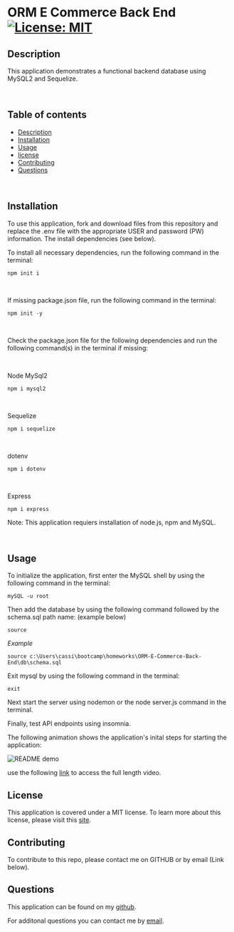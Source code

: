 # ORM E Commerce Back End [![License: MIT](https://img.shields.io/badge/License-MIT-yellow.svg)](https://opensource.org/licenses/MIT) 

## Description
This application demonstrates a functional backend database using MySQL2 and Sequelize.

<p>&nbsp;</p>

## Table of contents
- [Description](#Description)
- [Installation](#Installation)
- [Usage](#Usage)
- [license](#license)
- [Contributing](#Contributing)
- [Questions](#Questions)

<p>&nbsp;</p>

## Installation
To use this application, fork and download files from this repository and replace the .env file with the appropriate USER and password (PW) information. The install dependencies (see below).


To install all necessary dependencies, run the following command in the terminal:

```
npm init i
```

<p>&nbsp;</p>

If missing package.json file, run the following command in the terminal:

```
npm init -y
```

<p>&nbsp;</p>

Check the package.json file for the following dependencies and run the following command(s) in the terminal if missing: 

<p>&nbsp;</p>

Node MySql2

```
npm i mysql2
```

<p>&nbsp;</p>

Sequelize

```
npm i sequelize
```

<p>&nbsp;</p>

dotenv

```
npm i dotenv
```

<p>&nbsp;</p>

Express 
```
npm i express
```

Note: This application requiers installation of node.js, npm and MySQL.

<p>&nbsp;</p>

## Usage

To initialize the application, first enter the MySQL shell by using the following command in the terminal:

```
mySQL -u root
```

Then add the database by using the following command followed by the schema.sql path name: (example below)

```
source 
```

_Example_

```
source c:\Users\cassi\bootcamp\homeworks\ORM-E-Commerce-Back-End\db\schema.sql
```
Exit mysql by using the following command in the terminal:
```
exit
```
Next start the server using nodemon or the node server.js command in the terminal.

Finally, test API endpoints using insomnia. 

The following animation shows the application's inital steps for starting the application:

![README demo](./READMEDemoVideo.gif)

use the following [link](https://drive.google.com/file/d/1AbplFeh8VbFrxcDBtWqqhl8wEHe2R8lF/view) to access the full length video.

## License

This application is covered under a MIT license. 
To learn more about this license, please visit this [site](https://choosealicense.com/licenses/mit/).

## Contributing
To contribute to this repo, please contact me on GITHUB or by email (Link below).

## Questions
This application can be found on my [github](https://www.github.com/cassiep1986?tab=repositories/).

For additonal questions you can contact me by [email](mailto:cassiep1986@gmail.com).